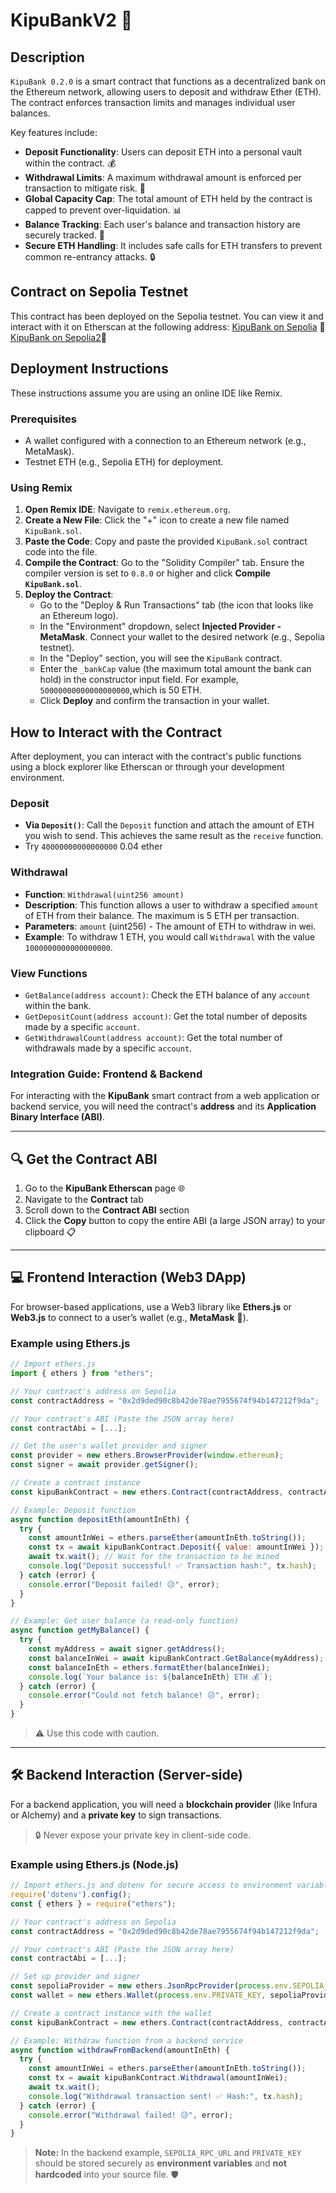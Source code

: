 # KipuBankV2 🏦

## Description

`KipuBank 0.2.0` is a smart contract that functions as a decentralized bank on the Ethereum network, allowing users to deposit and withdraw Ether (ETH). The contract enforces transaction limits and manages individual user balances.

Key features include:

* **Deposit Functionality**: Users can deposit ETH into a personal vault within the contract. 💰
* **Withdrawal Limits**: A maximum withdrawal amount is enforced per transaction to mitigate risk. 💸
* **Global Capacity Cap**: The total amount of ETH held by the contract is capped to prevent over-liquidation. 📊
* **Balance Tracking**: Each user's balance and transaction history are securely tracked. 📝
* **Secure ETH Handling**: It includes safe calls for ETH transfers to prevent common re-entrancy attacks. 🔒

## Contract on Sepolia Testnet

This contract has been deployed on the Sepolia testnet. You can view it and interact with it on Etherscan at the following address:
[KipuBank on Sepolia](https://sepolia.etherscan.io/address/0x2d9ded90c8b42de78ae7955674f94b147212f9da) 🔗
[KipuBank on Sepolia2](https://sepolia.etherscan.io/address/0x75575783b87c0b0584a5160eddd4ed01b112e17b)🔗

## Deployment Instructions

These instructions assume you are using an online IDE like Remix.

### Prerequisites

* A wallet configured with a connection to an Ethereum network (e.g., MetaMask).
* Testnet ETH (e.g., Sepolia ETH) for deployment.

### Using Remix

1. **Open Remix IDE**: Navigate to `remix.ethereum.org`.
2. **Create a New File**: Click the "+" icon to create a new file named `KipuBank.sol`.
3. **Paste the Code**: Copy and paste the provided `KipuBank.sol` contract code into the file.
4. **Compile the Contract**: Go to the "Solidity Compiler" tab. Ensure the compiler version is set to `0.8.0` or higher and click **Compile `KipuBank.sol`**.
5. **Deploy the Contract**:
    * Go to the "Deploy & Run Transactions" tab (the icon that looks like an Ethereum logo).
    * In the "Environment" dropdown, select **Injected Provider - MetaMask**. Connect your wallet to the desired network (e.g., Sepolia testnet).
    * In the "Deploy" section, you will see the `KipuBank` contract.
    * Enter the `_bankCap` value (the maximum total amount the bank can hold) in the constructor input field. For example, `50000000000000000000`,which is 50 ETH.
    * Click **Deploy** and confirm the transaction in your wallet.

## How to Interact with the Contract

After deployment, you can interact with the contract's public functions using a block explorer like Etherscan or through your development environment.

### Deposit

* **Via `Deposit()`**: Call the `Deposit` function and attach the amount of ETH you wish to send. This achieves the same result as the `receive` function.
* Try `40000000000000000` 0.04 ether

### Withdrawal

* **Function**: `Withdrawal(uint256 amount)`
* **Description**: This function allows a user to withdraw a specified `amount` of ETH from their balance. The maximum is 5 ETH per transaction.
* **Parameters**: `amount` (uint256) - The amount of ETH to withdraw in wei.
* **Example**: To withdraw 1 ETH, you would call `Withdrawal` with the value `1000000000000000000`.

### View Functions

* `GetBalance(address account)`: Check the ETH balance of any `account` within the bank.
* `GetDepositCount(address account)`: Get the total number of deposits made by a specific `account`.
* `GetWithdrawalCount(address account)`: Get the total number of withdrawals made by a specific `account`.

### Integration Guide: Frontend & Backend

For interacting with the **KipuBank** smart contract from a web application or backend service, you will need the contract's **address** and its **Application Binary Interface (ABI)**.

---

## 🔍 Get the Contract ABI

1. Go to the **KipuBank Etherscan** page 🌐  
2. Navigate to the **Contract** tab  
3. Scroll down to the **Contract ABI** section  
4. Click the **Copy** button to copy the entire ABI (a large JSON array) to your clipboard 📋  

---

## 💻 Frontend Interaction (Web3 DApp)

For browser-based applications, use a Web3 library like **Ethers.js** or **Web3.js** to connect to a user’s wallet (e.g., **MetaMask** 🦊).

### Example using Ethers.js

```javascript
// Import ethers.js
import { ethers } from "ethers";

// Your contract's address on Sepolia
const contractAddress = "0x2d9ded90c8b42de78ae7955674f94b147212f9da";

// Your contract's ABI (Paste the JSON array here)
const contractAbi = [...]; 

// Get the user's wallet provider and signer
const provider = new ethers.BrowserProvider(window.ethereum);
const signer = await provider.getSigner();

// Create a contract instance
const kipuBankContract = new ethers.Contract(contractAddress, contractAbi, signer);

// Example: Deposit function
async function depositEth(amountInEth) {
  try {
    const amountInWei = ethers.parseEther(amountInEth.toString());
    const tx = await kipuBankContract.Deposit({ value: amountInWei });
    await tx.wait(); // Wait for the transaction to be mined
    console.log("Deposit successful! ✅ Transaction hash:", tx.hash);
  } catch (error) {
    console.error("Deposit failed! 😥", error);
  }
}

// Example: Get user balance (a read-only function)
async function getMyBalance() {
  try {
    const myAddress = await signer.getAddress();
    const balanceInWei = await kipuBankContract.GetBalance(myAddress);
    const balanceInEth = ethers.formatEther(balanceInWei);
    console.log(`Your balance is: ${balanceInEth} ETH 💰`);
  } catch (error) {
    console.error("Could not fetch balance! 😥", error);
  }
}
```

> ⚠️ Use this code with caution.

---

## 🛠️ Backend Interaction (Server-side)

For a backend application, you will need a **blockchain provider** (like Infura or Alchemy) and a **private key** to sign transactions.  
> 🔒 Never expose your private key in client-side code.

### Example using Ethers.js (Node.js)

```javascript
// Import ethers.js and dotenv for secure access to environment variables
require('dotenv').config();
const { ethers } = require("ethers");

// Your contract's address on Sepolia
const contractAddress = "0x2d9ded90c8b42de78ae7955674f94b147212f9da";

// Your contract's ABI (Paste the JSON array here)
const contractAbi = [...]; 

// Set up provider and signer
const sepoliaProvider = new ethers.JsonRpcProvider(process.env.SEPOLIA_RPC_URL);
const wallet = new ethers.Wallet(process.env.PRIVATE_KEY, sepoliaProvider);

// Create a contract instance with the wallet
const kipuBankContract = new ethers.Contract(contractAddress, contractAbi, wallet);

// Example: Withdraw function from a backend service
async function withdrawFromBackend(amountInEth) {
  try {
    const amountInWei = ethers.parseEther(amountInEth.toString());
    const tx = await kipuBankContract.Withdrawal(amountInWei);
    await tx.wait();
    console.log("Withdrawal transaction sent! ✅ Hash:", tx.hash);
  } catch (error) {
    console.error("Withdrawal failed! 😥", error);
  }
}
```

>  
> **Note:** In the backend example, `SEPOLIA_RPC_URL` and `PRIVATE_KEY` should be stored securely as **environment variables** and **not hardcoded** into your source file. 🛡️
